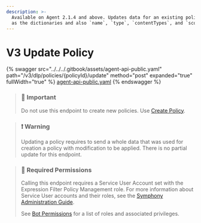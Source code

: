 ```yaml
---
description: >-
  Available on Agent 2.1.4 and above. Updates data for an existing policy, such
  as the dictionaries and also `name`, `type`, `contentTypes`, and `scopes`.
---
```


# V3 Update Policy

{% swagger src="../../../.gitbook/assets/agent-api-public.yaml" path="/v3/dlp/policies/{policyId}/update" method="post" expanded="true" fullWidth="true" %}
[agent-api-public.yaml](../../../.gitbook/assets/agent-api-public.yaml)
{% endswagger %}

> ### 🚧 Important
>
> Do not use this endpoint to create new policies. Use [Create Policy](v3-create-policy.md).

> ### ❗️ Warning
>
> Updating a policy requires to send a whole data that was used for creation a policy with modification to be applied. There is no partial update for this endpoint.

> ### 🚧 Required Permissions
>
> Calling this endpoint requires a Service User Account set with the Expression Filter Policy Management role. For more information about Service User accounts and their roles, see the [Symphony Administration Guide](https://symphony.direct/).
>
> See [Bot Permissions](https://docs.developers.symphony.com/building-bots-on-symphony/configuration/bot-permissions) for a list of roles and associated privileges.
